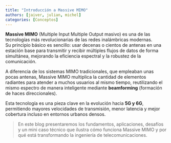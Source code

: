 ```yaml
---
title: "Introducción a Massive MIMO"
authors: [jaiver, julian, michel]
categories: [Conceptos]
---
```


**Massive MIMO** (Multiple Input Multiple Output masivo) es una de las tecnologías más revolucionarias de las redes inalámbricas modernas.  
Su principio básico es sencillo: usar decenas o cientos de antenas en una estación base para transmitir y recibir múltiples flujos de datos de forma simultánea, mejorando la eficiencia espectral y la robustez de la comunicación.

A diferencia de los sistemas MIMO tradicionales, que empleaban unas pocas antenas, Massive MIMO multiplica la cantidad de elementos radiantes para atender a muchos usuarios al mismo tiempo, reutilizando el mismo espectro de manera inteligente mediante **beamforming** (formación de haces direccionales).

Esta tecnología es una pieza clave en la evolución hacia **5G y 6G**, permitiendo mayores velocidades de transmisión, menor latencia y mejor cobertura incluso en entornos urbanos densos.

> En este blog presentaremos los fundamentos, aplicaciones, desafíos y un mini caso técnico que ilustra cómo funciona Massive MIMO y por qué está transformando la ingeniería de telecomunicaciones.
